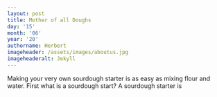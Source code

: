 ```yaml
---
layout: post
title: Mother of all Doughs
day: '15'
month: '06'
year: '20'
authorname: Herbert
imageheader: /assets/images/aboutus.jpg
imageheaderalt: Jekyll
---
```

Making your very own sourdough starter is as easy as mixing flour and water. First what is a sourdough start? A sourdough starter is 